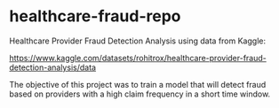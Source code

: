 # healthcare-fraud-repo
Healthcare Provider Fraud Detection Analysis using data from Kaggle: 

https://www.kaggle.com/datasets/rohitrox/healthcare-provider-fraud-detection-analysis/data

The objective of this project was to train a model that will detect fraud based on providers with a high claim frequency in a short time window. 
